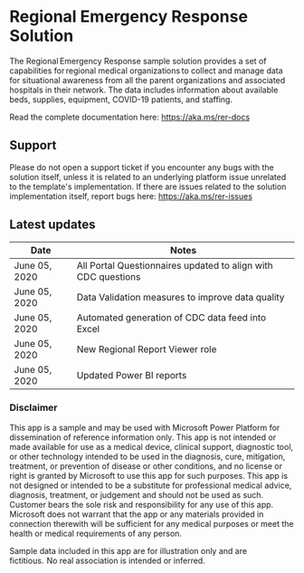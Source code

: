 # Regional Emergency Response Solution

The Regional Emergency Response sample solution provides a set of capabilities for regional medical organizations to collect and manage data for situational awareness from all the parent organizations and associated hospitals in their network. The data includes information about available beds, supplies, equipment, COVID-19 patients, and staffing.

Read the complete documentation here: <https://aka.ms/rer-docs>

## Support

Please do not open a support ticket if you encounter any bugs with the solution itself, unless it is related to an underlying platform issue unrelated to the template's implementation. If there are issues related to the solution implementation itself, report bugs here: <https://aka.ms/rer-issues>

## Latest updates

|Date   | Notes  |
|---|--|
|June 05, 2020|All Portal Questionnaires updated to align with CDC questions |
|June 05, 2020|Data Validation measures to improve data quality |
|June 05, 2020|Automated generation of CDC data feed into Excel |
|June 05, 2020|New Regional Report Viewer role |
|June 05, 2020|Updated Power BI reports |

### Disclaimer

This app is a sample and may be used with Microsoft Power Platform for dissemination of reference information only. This app is not intended or made available for use as a medical device, clinical support, diagnostic tool, or other technology intended to be used in the diagnosis, cure, mitigation, treatment, or prevention of disease or other conditions, and no license or right is granted by Microsoft to use this app for such purposes. This app is not designed or intended to be a substitute for professional medical advice, diagnosis, treatment, or judgement and should not be used as such. Customer bears the sole risk and responsibility for any use of this app. Microsoft does not warrant that the app or any materials provided in connection therewith will be sufficient for any medical purposes or meet the health or medical requirements of any person.

Sample data included in this app are for illustration only and are fictitious.  No real association is intended or inferred.

